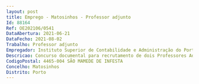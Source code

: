 ```yaml
--- 
layout: post
title: Emprego - Matosinhos - Professor adjunto
Id: 88164
Ref: OE202106/0541
DataAbertura: 2021-06-21
DataFecho: 2021-08-02
Trabalho: Professor adjunto
Empregador: Instituto Superior de Contabilidade e Administração do Porto
Descricao: Concurso documental para recrutamento de dois Professores Adjuntos, na modalidade de contrato de trabalho em funções públicas por tempo indeterminado, para a área científica de Línguas, área disciplinar de Inglês e Tradução, nos termos do Estatuto da Carreira do Pessoal Docente do Ensino Superior Politécnico (ECPDESP), aprovado pelo Decreto lei n.º 185 81, de 1 de julho, na sua redação atual, bem como do Regulamento dos Concursos para a Contratação do Pessoal da Carreira Docente do Instituto Politécnico do Porto (RCCPCDIPP), aprovado pelo Despacho n.º 4807 2011, publicado no Diário da República, 2.ª Série, n.º 54, de 17 de março de 2011.
CodigoPostal: 4465-004 SÃO MAMEDE DE INFESTA
Concelho: Matosinhos
Distrito: Porto
--- 
```


